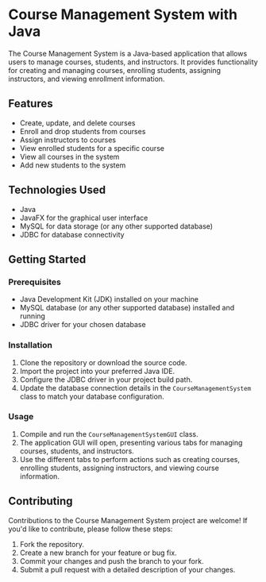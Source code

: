 # Course Management System with Java

The Course Management System is a Java-based application that allows users to manage courses, students, and instructors. It provides functionality for creating and managing courses, enrolling students, assigning instructors, and viewing enrollment information.

## Features

- Create, update, and delete courses
- Enroll and drop students from courses
- Assign instructors to courses
- View enrolled students for a specific course
- View all courses in the system
- Add new students to the system

## Technologies Used

- Java
- JavaFX for the graphical user interface
- MySQL for data storage (or any other supported database)
- JDBC for database connectivity

## Getting Started

### Prerequisites

- Java Development Kit (JDK) installed on your machine
- MySQL database (or any other supported database) installed and running
- JDBC driver for your chosen database

### Installation

1. Clone the repository or download the source code.
2. Import the project into your preferred Java IDE.
3. Configure the JDBC driver in your project build path.
4. Update the database connection details in the `CourseManagementSystem` class to match your database configuration.

### Usage

1. Compile and run the `CourseManagementSystemGUI` class.
2. The application GUI will open, presenting various tabs for managing courses, students, and instructors.
3. Use the different tabs to perform actions such as creating courses, enrolling students, assigning instructors, and viewing course information.

## Contributing

Contributions to the Course Management System project are welcome! If you'd like to contribute, please follow these steps:

1. Fork the repository.
2. Create a new branch for your feature or bug fix.
3. Commit your changes and push the branch to your fork.
4. Submit a pull request with a detailed description of your changes.

